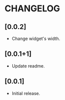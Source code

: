 # CHANGELOG

## [0.0.2]

* Change widget's width.

## [0.0.1+1]

* Update readme.

## [0.0.1]

* Initial release.
